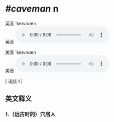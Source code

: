 # ***\#caveman*** n
英音 'keɪvmæn  
英音
<audio src="./media/caveman1.aac" controls="controls"></audio>

美音 'keɪvmæn  
美音
<audio src="./media/caveman2.aac" controls="controls"></audio>



| 词频 1 |  

英文释义
---
### 1.**（远古时的）穴居人**  


